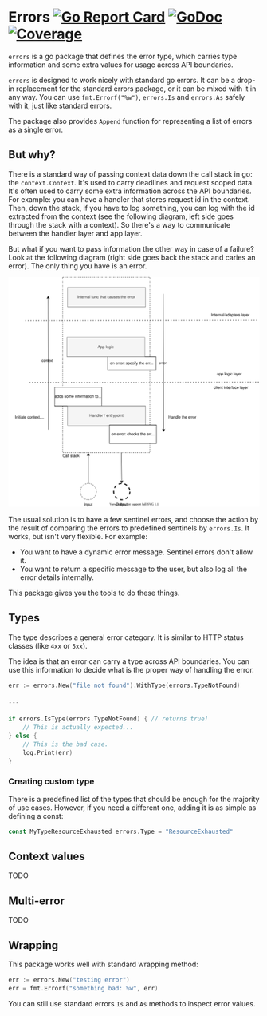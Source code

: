 # Errors [![Go Report Card](https://goreportcard.com/badge/github.com/nglogic/errors)](https://goreportcard.com/report/github.com/nglogic/errors) [![GoDoc](https://godoc.org/github.com/nglogic/errors?status.svg)](http://godoc.org/github.com/nglogic/errors) [![Coverage](https://img.shields.io/badge/coverage-gocover.io-blue)](https://gocover.io/github.com/nglogic/errors)

`errors` is a go package that defines the error type, which carries type information and some extra values for usage across API boundaries.

`errors` is designed to work nicely with standard go errors. It can be a drop-in replacement for the standard errors package, or it can be mixed with it in any way. You can use `fmt.Errorf("%w")`, `errors.Is` and `errors.As` safely with it, just like standard errors.

The package also provides `Append` function for representing a list of errors as a single error.

## But why?

There is a standard way of passing context data down the call stack in go: the `context.Context`. It's used to carry deadlines and request scoped data. It's often used to carry some extra information across the API boundaries. For example: you can have a handler that stores request id in the context. Then, down the stack, if you have to log something, you can log with the id extracted from the context (see the following diagram, left side goes through the stack with a context). So there's a way to communicate between the handler layer and app layer.

But what if you want to pass information the other way in case of a failure? Look at the following diagram (right side goes back the stack and caries an error). The only thing you have is an error.

![diagram](docs/errors.svg)

The usual solution is to have a few sentinel errors, and choose the action by the result of comparing the errors to predefined sentinels by `errors.Is`. It works, but isn't very flexible. For example:

- You want to have a dynamic error message. Sentinel errors don't allow it.
- You want to return a specific message to the user, but also log all the error details internally.

This package gives you the tools to do these things.

## Types

The type describes a general error category. It is similar to HTTP status classes (like `4xx` or `5xx`).

The idea is that an error can carry a type across API boundaries. You can use this information to decide what is the proper way of handling the error.

```go
err := errors.New("file not found").WithType(errors.TypeNotFound)

---

if errors.IsType(errors.TypeNotFound) { // returns true!
    // This is actually expected...
} else {
    // This is the bad case.
    log.Print(err)
}
```

### Creating custom type

There is a predefined list of the types that should be enough for the majority of use cases. 
However, if you need a different one, adding it is as simple as defining a const:

```go
const MyTypeResourceExhausted errors.Type = "ResourceExhausted"
```

## Context values

TODO

## Multi-error

TODO

## Wrapping

This package works well with standard wrapping method:

```go
err := errors.New("testing error")
err = fmt.Errorf("something bad: %w", err)
```

You can still use standard errors `Is` and `As` methods to inspect error values.
